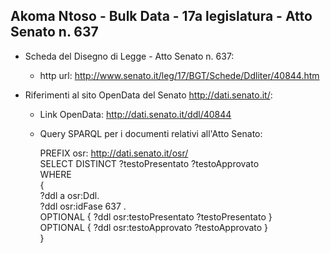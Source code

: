 ## Akoma Ntoso - Bulk Data - 17a legislatura - Atto Senato n. 637 ##

* Scheda del Disegno di Legge - Atto Senato n. 637:
	* http url: http://www.senato.it/leg/17/BGT/Schede/Ddliter/40844.htm

* Riferimenti al sito OpenData del Senato http://dati.senato.it/:
	* Link OpenData: http://dati.senato.it/ddl/40844
	* Query SPARQL per i documenti relativi all'Atto Senato:

        PREFIX osr: <http://dati.senato.it/osr/>  
		SELECT DISTINCT ?testoPresentato ?testoApprovato  
		WHERE  
		{  
		    ?ddl a osr:Ddl.  
		    ?ddl osr:idFase 637 .  
		    OPTIONAL { ?ddl osr:testoPresentato ?testoPresentato }  
		    OPTIONAL { ?ddl osr:testoApprovato ?testoApprovato }  
		}
		